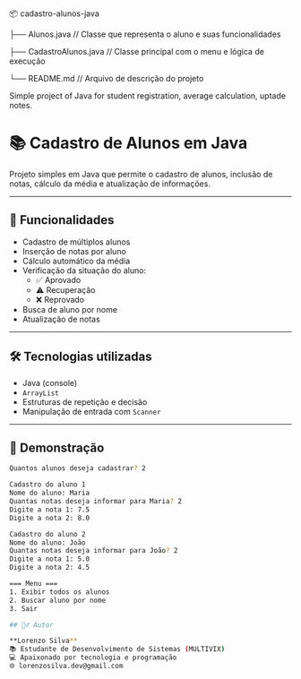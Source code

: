 📦 cadastro-alunos-java

├── Alunos.java              // Classe que representa o aluno e suas funcionalidades

├── CadastroAlunos.java      // Classe principal com o menu e lógica de execução

└── README.md                // Arquivo de descrição do projeto

Simple project of Java for student registration, average calculation, uptade notes.

# 📚 Cadastro de Alunos em Java

Projeto simples em Java que permite o cadastro de alunos, inclusão de notas, cálculo da média e atualização de informações.

---

## 🚀 Funcionalidades

- Cadastro de múltiplos alunos
- Inserção de notas por aluno
- Cálculo automático da média
- Verificação da situação do aluno:
  - ✅ Aprovado
  - ⚠️ Recuperação
  - ❌ Reprovado
- Busca de aluno por nome
- Atualização de notas

---

## 🛠️ Tecnologias utilizadas

- Java (console)
- `ArrayList`
- Estruturas de repetição e decisão
- Manipulação de entrada com `Scanner`

---

## 📸 Demonstração

```bash
Quantos alunos deseja cadastrar? 2

Cadastro do aluno 1
Nome do aluno: Maria
Quantas notas deseja informar para Maria? 2
Digite a nota 1: 7.5
Digite a nota 2: 8.0

Cadastro do aluno 2
Nome do aluno: João
Quantas notas deseja informar para João? 2
Digite a nota 1: 5.0
Digite a nota 2: 4.5

=== Menu ===
1. Exibir todos os alunos
2. Buscar aluno por nome
3. Sair

## 🙋‍♂️ Autor

**Lorenzo Silva**  
📚 Estudante de Desenvolvimento de Sistemas (MULTIVIX)  
💻 Apaixonado por tecnologia e programação  
🌐 lorenzosilva.dev@gmail.com
